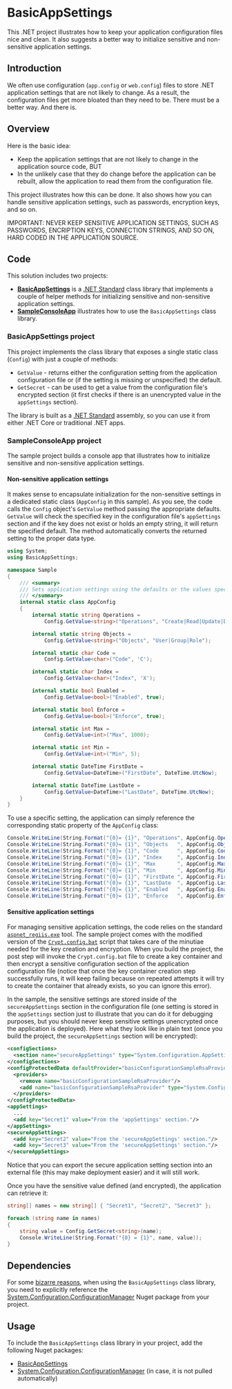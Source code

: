 # BasicAppSettings
This .NET project illustrates how to keep your application configuration files nice and clean. It also suggests a better way to initialize sensitive and non-sensitive application settings.

## Introduction
We often use configuration (`app.config` or `web.config`) files to store .NET application settings that are not likely to change. As a result, the configuration files get more bloated than they need to be. There must be a better way. And there is.

## Overview
Here is the basic idea:

- Keep the application settings that are not likely to change in the application source code, BUT
- In the unlikely case that they do change before the application can be rebuilt, allow the application to read them from the configuration file.

This project illustrates how this can be done. It also shows how you can handle sensitive application settings, such as passwords, encryption keys, and so on.

IMPORTANT: NEVER KEEP SENSITIVE APPLICATION SETTINGS, SUCH AS PASSWORDS, ENCRIPTION KEYS, CONNECTION STRINGS, AND SO ON, HARD CODED IN THE APPLICATION SOURCE.

## Code
This solution includes two projects:

- [**BasicAppSettings**](../../tree/master/BasicAppSettings) is a [.NET Standard](https://docs.microsoft.com/en-us/dotnet/standard/net-standard) class library that implements a couple of helper methods for initializing sensitive and non-sensitive application settings.
- [**SampleConsoleApp**](../../tree/master/SampleConsoleApp) illustrates how to use the `BasicAppSettings` class library.

### BasicAppSettings project
This project implements the class library that exposes a single static class (`Config`) with just a couple of methods:

- `GetValue` - returns either the configuration setting from the application configuration file or (if the setting is missing or unspecified) the default.
- `GetSecret` - can be used to get a value from the configuration file's encrypted section (it first checks if there is an unencrypted value in the `appSettings` section).

The library is built as a [.NET Standard](https://docs.microsoft.com/en-us/dotnet/standard/net-standard) assembly, so you can use it from either .NET Core or traditional .NET apps. 

### SampleConsoleApp project
The sample project builds a console app that illustrates how to initialize sensitive and non-sensitive application settings.

#### Non-sensitive application settings
It makes sense to encapsulate initialization for the non-sensitive settings in a dedicated static class (`AppConfig` in this sample). As you see, the code calls the `Config` object's `GetValue` method passing the appropriate defaults. `GetValue` will check the specified key in the configuration file's `appSettings` section and if the key does not exist or holds an empty string, it will return the specified default. The method automatically converts the returned setting to the proper data type.

```csharp
using System;
using BasicAppSettings;

namespace Sample
{
    /// <summary>
    /// Sets application settings using the defaults or the values specified in the configuration file.
    /// </summary>
    internal static class AppConfig
    {
        internal static string Operations =
            Config.GetValue<string>("Operations", "Create|Read|Update|Delete|Assign|Revoke|Enable|Disable");

        internal static string Objects =
            Config.GetValue<string>("Objects", "User|Group|Role");

        internal static char Code =
            Config.GetValue<char>("Code", 'C');

        internal static char Index =
            Config.GetValue<char>("Index", 'X');

        internal static bool Enabled =
            Config.GetValue<bool>("Enabled", true);

        internal static bool Enforce =
            Config.GetValue<bool>("Enforce", true);

        internal static int Max =
            Config.GetValue<int>("Max", 1000);

        internal static int Min =
            Config.GetValue<int>("Min", 5);

        internal static DateTime FirstDate =
            Config.GetValue<DateTime>("FirstDate", DateTime.UtcNow);

        internal static DateTime LastDate =
            Config.GetValue<DateTime>("LastDate", DateTime.UtcNow);
    }
}
```

To use a specific setting, the application can simply reference the corresponding static property of the `AppConfig` class:

```csharp
Console.WriteLine(String.Format("{0}= {1}", "Operations", AppConfig.Operations));
Console.WriteLine(String.Format("{0}= {1}", "Objects   ", AppConfig.Objects));
Console.WriteLine(String.Format("{0}= {1}", "Code      ", AppConfig.Code));
Console.WriteLine(String.Format("{0}= {1}", "Index     ", AppConfig.Index));
Console.WriteLine(String.Format("{0}= {1}", "Max       ", AppConfig.Max));
Console.WriteLine(String.Format("{0}= {1}", "Min       ", AppConfig.Min));
Console.WriteLine(String.Format("{0}= {1}", "FirstDate ", AppConfig.FirstDate));
Console.WriteLine(String.Format("{0}= {1}", "LastDate  ", AppConfig.LastDate));
Console.WriteLine(String.Format("{0}= {1}", "Enabled   ", AppConfig.Enabled));
Console.WriteLine(String.Format("{0}= {1}", "Enforce   ", AppConfig.Enforce));
```
#### Sensitive application settings
For managing sensitive application settings, the code relies on the standard [`aspnet_regiis.exe`](https://blogs.msdn.microsoft.com/gaurav/2013/12/15/encrypting-section-of-config-file-using-aspnet_regiis-exe-the-configuration-for-physical-path-web-config-cannot-be-opened/) tool. The sample project comes with the modified version of the [`Crypt.config.bat`](https://github.com/alekdavis/Crypt.config.bat) script that takes care of the minutiae needed for the key creation and encryption. When you build the project, the post step will invoke the `Crypt.config.bat` file to create a key container and then encrypt a sensitive configuration section of the application configuration file (notice that once the key container creation step successfully runs, it will keep failing because on repeated attempts it will try to create the container that already exists, so you can ignore this error). 

In the sample, the sensitive settings are stored inside of the `secureAppSettings` section in the configuration file (one setting is stored in the `appSettings` section just to illustrate that you can do it for debugging purposes, but you should never keep sensitive settings unencrypted once the application is deployed). Here what they look like in plain text (once you build the project, the `secureAppSettings` section will be encrypted):

```xml
<configSections>
  <section name="secureAppSettings" type="System.Configuration.AppSettingsSection, System.Configuration, Version=2.0.0.0, Culture=neutral, PublicKeyToken=b03f5f7f11d50a3a" />
</configSections>
<configProtectedData defaultProvider="basicConfigurationSampleRsaProvider">
  <providers>
    <remove name="basicConfigurationSampleRsaProvider"/>
    <add name="basicConfigurationSampleRsaProvider" type="System.Configuration.RsaProtectedConfigurationProvider, System.Configuration, Version=2.0.0.0, Culture=neutral, PublicKeyToken=b03f5f7f11d50a3a" keyContainerName="intelMnaToolsRsaKey" useMachineContainer="true" />
  </providers>
</configProtectedData>
<appSettings>
  ...
  <add key="Secret1" value="From the 'appSettings' section."/>
</appSettings>
<secureAppSettings>
  <add key="Secret2" value="From the 'secureAppSettings' section."/>
  <add key="Secret3" value="From the 'secureAppSettings' section."/>
</secureAppSettings>
```

Notice that you can export the secure application setting section into an external file (this may make deployment easier) and it will still work.

Once you have the sensitive value defined (and encrypted), the application can retrieve it:

```csharp
string[] names = new string[] { "Secret1", "Secret2", "Secret3" };

foreach (string name in names)
{
    string value = Config.GetSecret<string>(name);
    Console.WriteLine(String.Format("{0} = {1}", name, value));
}
```

## Dependencies
For some [bizarre reasons](https://github.com/dotnet/standard/issues/506), when using the `BasicAppSettings` class library, you need to explicitly reference the [System.Configuration.ConfigurationManager](https://www.nuget.org/packages/System.Configuration.ConfigurationManager/) Nuget package from your project.

## Usage
To include the `BasicAppSettings` class library in your project, add the following Nuget packages:

- [BasicAppSettings](https://www.nuget.org/packages/BasicAppSettings)
- [System.Configuration.ConfigurationManager](https://www.nuget.org/packages/System.Configuration.ConfigurationManager/) (in case, it is not pulled automatically)

